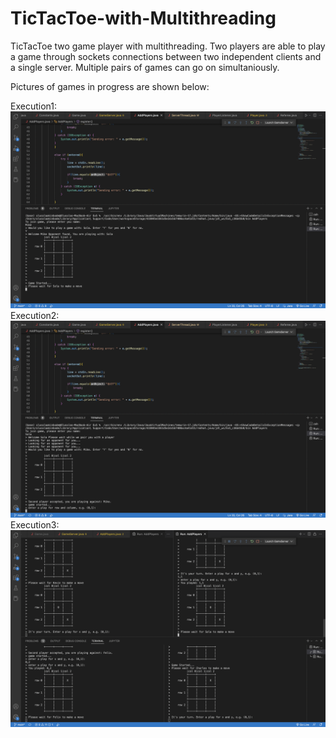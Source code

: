 # TicTacToe-with-Multithreading

TicTacToe two game player with multithreading. Two players are able to play a game through sockets connections between two independent clients and a single server. Multiple pairs of games can go on simultaniously. 

Pictures of games in progress are shown below:

Execution1: !["Execution for player 1"](TicTacToe1.png)
Execution2: !["Execution for player 2"](TicTacToe2.png)
Execution3: !["Execution for player 3"](TicTacToe3.png)